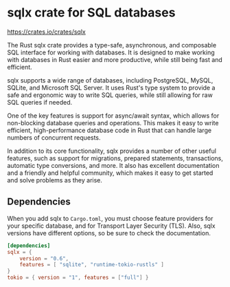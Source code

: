 # sqlx crate for SQL databases

<https://crates.io/crates/sqlx>


The Rust sqlx crate provides a type-safe, asynchronous, and composable SQL interface for working with databases. It is designed to make working with databases in Rust easier and more productive, while still being fast and efficient.

sqlx supports a wide range of databases, including PostgreSQL, MySQL, SQLite, and Microsoft SQL Server. It uses Rust's type system to provide a safe and ergonomic way to write SQL queries, while still allowing for raw SQL queries if needed.

One of the key features is support for async/await syntax, which allows for non-blocking database queries and operations. This makes it easy to write efficient, high-performance database code in Rust that can handle large numbers of concurrent requests.

In addition to its core functionality, sqlx provides a number of other useful features, such as support for migrations, prepared statements, transactions, automatic type conversions, and more. It also has excellent documentation and a friendly and helpful community, which makes it easy to get started and solve problems as they arise.


## Dependencies

When you add sqlx to `Cargo.toml`, you must choose feature providers for your specific database, and for Transport Layer Security (TLS). Also, sqlx versions have different options, so be sure to check the documentation.

```toml
[dependencies]
sqlx = {
    version = "0.6",
    features = [ "sqlite", "runtime-tokio-rustls" ]
}
tokio = { version = "1", features = ["full"] }
```

